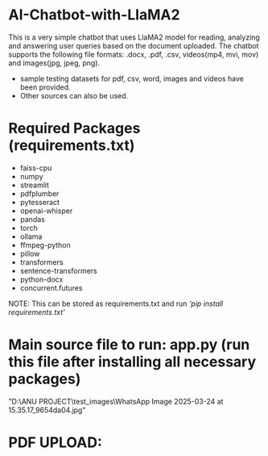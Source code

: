 # AI-Chatbot-with-LlaMA2
This is a very simple chatbot that uses LlaMA2 model for reading, analyzing and answering user queries based on the document uploaded. The chatbot supports the following file formats: .docx, .pdf, .csv, videos(mp4, mvi, mov) and images(jpg, jpeg, png).

- sample testing datasets for pdf, csv, word, images and videos have been provided.
- Other sources can also be used.


# Required Packages (requirements.txt)
- faiss-cpu
- numpy
- streamlit
- pdfplumber
- pytesseract
- openai-whisper
- pandas
- torch
- ollama
- ffmpeg-python
- pillow
- transformers
- sentence-transformers
- python-docx
- concurrent.futures
  
NOTE: This can be stored as requirements.txt and run _'pip install requirements.txt'_

# Main source file to run: app.py (run this file after installing all necessary packages)
"D:\ANU PROJECT\test_images\WhatsApp Image 2025-03-24 at 15.35.17_9654da04.jpg"


# PDF UPLOAD:

